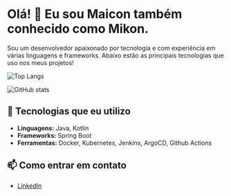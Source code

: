 # Olá! 👋 Eu sou Maicon também conhecido como Mikon.

Sou um desenvolvedor apaixonado por tecnologia e com experiência em várias linguagens e frameworks. Abaixo estão as principais tecnologias que uso nos meus projetos!

![Top Langs](https://github-readme-stats.vercel.app/api/top-langs/?username=OliveiraMaicon&layout=compact&langs_count=10&theme=dark&hide=javascript)

![GitHub stats](https://github-readme-stats.vercel.app/api?username=OliveiraMaicon&show_icons=true&theme=dark&rank_icon=github)

## 🚀 Tecnologias que eu utilizo

- **Linguagens:** Java, Kotlin
- **Frameworks:** Spring Boot
- **Ferramentas:** Docker, Kubernetes, Jenkins, ArgoCD, Github Actions

## 📫 Como entrar em contato
- [LinkedIn](https://www.linkedin.com/in/maicon-oliveira-81158277)


<!--
**OliveiraMaicon/OliveiraMaicon** is a ✨ _special_ ✨ repository because its `README.md` (this file) appears on your GitHub profile.

Here are some ideas to get you started:

- 🔭 I’m currently working on ...
- 🌱 I’m currently learning ...
- 👯 I’m looking to collaborate on ...
- 🤔 I’m looking for help with ...
- 💬 Ask me about ...
- 📫 How to reach me: ...
- 😄 Pronouns: ...
- ⚡ Fun fact: ...
-->
